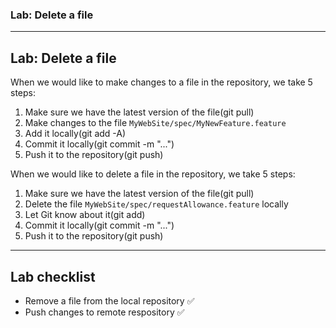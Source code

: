 ### Lab: Delete a file

<!-- .slide: class="is-lab" -->

---

## Lab: Delete a file

When we would like to make changes to a file in the repository, we take 5 steps: 

1. Make sure we have the latest version of the file(git pull) 
2. Make changes to the file `MyWebSite/spec/MyNewFeature.feature`
3. Add it locally(git add -A) 
4. Commit it locally(git commit -m "...") 
5. Push it to the repository(git push)

When we would like to delete a file in the repository, we take 5 steps: 

1. Make sure we have the latest version of the file(git pull) 
2. Delete the file `MyWebSite/spec/requestAllowance.feature` locally 
3. Let Git know about it(git add) 
4. Commit it locally(git commit -m "...") 
5. Push it to the repository(git push) 

---

## Lab checklist

- Remove a file from the local repository ✅
- Push changes to remote respository ✅